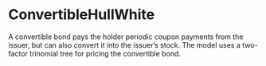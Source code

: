 # ConvertibleHullWhite
A convertible bond pays the holder periodic coupon payments from the issuer, but can also convert it into the issuer’s stock.  The model uses a two-factor trinomial tree for pricing the convertible bond.
